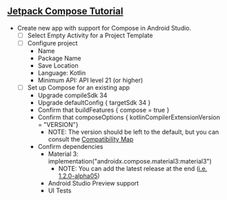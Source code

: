 ## [Jetpack Compose Tutorial](https://developer.android.com/jetpack/compose/tutorial?continue=https%3A%2F%2Fdeveloper.android.com%2Fcourses%2Fpathways%2Fjetpack-compose-for-android-developers-1%23article-https%3A%2F%2Fdeveloper.android.com%2Fjetpack%2Fcompose%2Ftutorial)
- Create new app with support for Compose in Android Studio.
    - [ ] Select Empty Activity for a Project Template
    - [ ] Configure project
        - Name
        - Package Name
        - Save Location
        - Language: Kotlin
        - Minimum API: API level 21 (or higher)
    - [ ] Set up Compose for an existing app
        - Upgrade compileSdk 34
        - Upgrade defaultConfig { targetSdk 34 }
        - Confirm that buildFeatures { compose = true }
        - Confirm that composeOptions { kotlinCompilerExtensionVersion = "VERSION"}
            - NOTE: The version should be left to the default, but you can consult the [Compatibility Map](https://developer.android.com/jetpack/androidx/releases/compose-kotlin)
        - Confirm dependencies
            - Material 3: implementation("androidx.compose.material3:material3")
                - NOTE: You can add the latest release at the end ([i.e. 1.2.0-alpha05](https://developer.android.com/jetpack/androidx/releases/compose-material3))
            - Android Studio Preview support
            - UI Tests